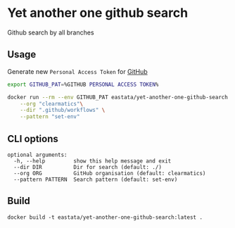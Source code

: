 # Yet another one github search
Github search by all branches

## Usage
Generate new `Personal Access Token` for [GitHub](https://github.com/settings/tokens)

```bash
export GITHUB_PAT=%GITHUB PERSONAL ACCESS TOKEN%

docker run --rm --env GITHUB_PAT eastata/yet-another-one-github-search \
    --org "clearmatics"\
    --dir ".github/workflows" \
    --pattern "set-env"
```

## CLI options

```
optional arguments:
  -h, --help         show this help message and exit
  --dir DIR          Dir for search (default: ./)
  --org ORG          GitHub organisation (default: clearmatics)
  --pattern PATTERN  Search pattern (default: set-env)
```

## Build
```
docker build -t eastata/yet-another-one-github-search:latest .
```
